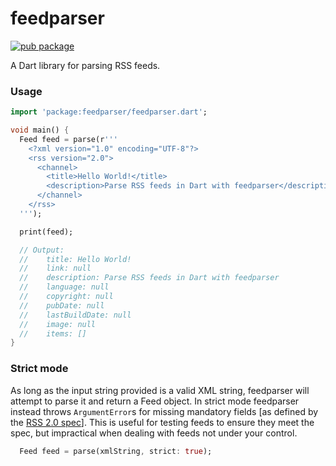# feedparser
[![pub package](https://img.shields.io/pub/v/feedparser.svg)](https://pub.dartlang.org/packages/feedparser) 

A Dart library for parsing RSS feeds.

### Usage

```dart
import 'package:feedparser/feedparser.dart';

void main() {
  Feed feed = parse(r'''
    <?xml version="1.0" encoding="UTF-8"?>
    <rss version="2.0">
      <channel>
        <title>Hello World!</title>      
        <description>Parse RSS feeds in Dart with feedparser</description>
      </channel>
    </rss>
  ''');

  print(feed);

  // Output:
  //    title: Hello World!
  //    link: null
  //    description: Parse RSS feeds in Dart with feedparser
  //    language: null
  //    copyright: null
  //    pubDate: null
  //    lastBuildDate: null
  //    image: null
  //    items: []
}
```

### Strict mode

As long as the input string provided is a valid XML string, feedparser will 
attempt to parse it and return a Feed object. In strict mode feedparser instead
throws `ArgumentError`s for missing mandatory fields [as defined by the
[RSS 2.0 spec](https://cyber.harvard.edu/rss/rss.html)]. This is useful for
testing feeds to ensure they meet the spec, but impractical when dealing with 
feeds not under your control.

```dart
  Feed feed = parse(xmlString, strict: true);
```
